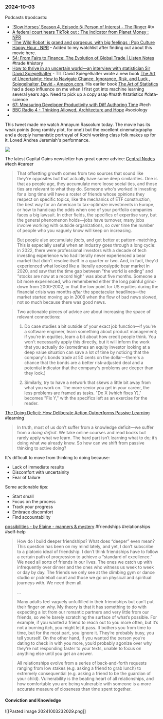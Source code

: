 ### 2024-10-03
Podcasts #podcasts:
- [‘Slow Horses’ Season 4, Episode 5: Person of Interest - The Ringer](https://www.theringer.com/2024/10/2/24260586/slow-horses-season-4-episode-5-person-of-interest) #tv
- [A federal court hears TikTok out : The Indicator from Planet Money : NPR](https://www.npr.org/2024/10/02/1202966854/are-we-about-to-lose-tiktok-like-actually-tho) 
- ['The Wild Robot' is grand and gorgeous, with big feelings : Pop Culture Happy Hour : NPR](https://www.npr.org/2024/10/02/1202966840/the-wild-robot-is-grand-and-gorgeous-with-big-feelings) - Added to my watchlist after finding out about this movie here.
- [54: From Fairs to Finance: The Evolution of Global Trade | Listen Notes](https://www.listennotes.com/podcasts/i-take-history/54-from-fairs-to-finance-the-mrHcuUCdykO/#transcript) #trade #history
- [How to thrive in an uncertain world—an interview with statistician Sir David Spiegelhalter](https://www.economist.com/podcasts/2024/10/02/how-to-thrive-in-an-uncertain-world-an-interview-with-statistician-sir-david-spiegelhalter) - TIL David Spiegelhalter wrote a new book [The Art of Uncertainty: How to Navigate Chance, Ignorance, Risk, and Luck , Spiegelhalter, David - Amazon.com](https://www.amazon.com/Art-Uncertainty-Navigate-Chance-Ignorance-ebook/dp/B0D8RJLSBG). His earlier book [The Art of Statistics](https://www.amazon.com/dp/B07N6D73FZ) had a deep influence on me when I first got into machine learning several years ago. Need to pick up a copy asap #math #statistics #data-science
- [67: Measuring Developer Productivity with Diff Authoring Time](https://www.listennotes.com/podcasts/meta-tech-podcast/67-measuring-developer-3p8lSZKmoD9/) #tech 
- [BBC Radio 4 - Thinking Allowed, Architecture and Hope](https://www.bbc.co.uk/programmes/m0023dqn) #sociology 
- 

This tweet made me watch Annayum Rasoolum today. The movie has its weak points (long rambly plot, for one!) but the excellent cinematography and a deeply humanistic portrayal of Kochi working class folk makes up for it. Loved Andrea Jeremiah's performance.

![](https://x.com/monaaaaaaaw/status/1841143945109073964)

The latest Capital Gains newsletter has great career advice: [Central Nodes](https://capitalgains.thediff.co/p/central-nodes) #tech #career 

> That offsetting growth comes from two sources that sound like they're opposites but that actually have some deep similarities. One is that as people age, they accumulate more loose social ties, and those ties are relevant to what they do. Someone who's worked in investing for a long time will have a roster of friends whose opinions they respect on specific topics, like the mechanics of ETF construction, the best way for an American to tax-optimize investments in Europe, or how to handicap the odds when one of your portfolio companies faces a big lawsuit. In other fields, the specifics of expertise vary, but the general phenomenon holds—jobs have turnover, many jobs involve working with outside organizations, so over time the number of people who you vaguely know will keep on increasing.
>
> But people also accumulate _facts_, and get better at pattern-matching. This is especially useful when an industry goes through a long cycle: in 2022, there were professional investors with a decade of tech investing experience who had literally never experienced a bear market that didn't resolve itself in a quarter or two. And, in fact, they'd experienced what looked like a literally apocalyptic bear market in 2020, and saw that the time gap between "the world is ending" and "stocks are now at a record high" was about five months. Someone a bit more experienced, who remembered either the long painful grind-down from 2000-2002, or that the low point for US equities during the financial crisis was months _after_ the spectacular headlines—the market started moving up in 2009 when the flow of bad news slowed, not so much because there was good news.

> Two actionable pieces of advice are about increasing the space of relevant connections:
> 
> 1. Do case studies a bit outside of your exact job function—if you're a software engineer, learn something about product management; if you're in equities, learn a bit about how credit people think. You won't necessarily apply this directly, but it will inform the work that you actually do (sometimes an equity investor looking at a deep value situation can save a lot of time by noticing that the company's bonds trade at 50 cents on the dollar—there's a chance that the bonds are a better risk-adjusted deal and a potential indicator that the company's problems are deeper than they look.)
>     
> 2. Similarly, try to have a network that skews a little bit away from what you work on. The more senior you get in your career, the less problems are framed as tasks. "Do X (which fixes Y)," becomes "Fix Y," with the specifics left as an exercise for the reader.

[The Doing Deficit: How Deliberate Action Outperforms Passive Learning](https://nesslabs.com/doing-deficit) #learning 

> In truth, most of us don’t suffer from a knowledge deficit—we suffer from a _doing deficit_. We take online courses and read books but rarely apply what we learn. The hard part isn’t learning what to do; it’s doing what we already know. So how can we shift from passive thinking to active doing?

It's difficult to move from thinking to doing because:
- Lack of immediate results
- Discomfort with uncertainity
- Fear of failure

Some actionable tips:
* Start small
* Focus on the process
* Track your progress
* Embrace discomfort
* Find accountability

[possibilities - by Elaine - manners & mystery](https://elainewrites.substack.com/p/possibilities) #friendships #relationships #self-help 

> How do I build deeper friendships? What does “deeper” even mean? This question has been on my mind lately, and yet, I don’t subscribe to a platonic ideal of friendship. I don’t think friendships have to follow a certain path of progression to achieve a “standard of excellence.” We need all sorts of friends in our lives. The ones we catch up with infrequently over dinner and the ones who witness us week to week or day by day. The friends we only see at the climbing gym or dance studio or pickleball court and those we go on physical and spiritual journeys with. We need them all.
> 
> …
> 
> Many adults feel vaguely unfulfilled in their friendships but can’t put their finger on why. My theory is that it has something to do with expecting a lot from our romantic partners and very little from our friends, so we’re barely scratching the surface of what’s possible. For example, if you wanted a friend to reach out to you more often, but it’s not a burning itch, you might let it pass. It bothers you from time to time, but for the most part, you ignore it. They’re probably busy, you tell yourself. On the other hand, if you wanted the person you’re dating to check in with you more, you’d probably agonize over why they’re not responding faster to your texts, unable to focus on anything else until you get an answer.

> All relationships evolve from a series of back-and-forth requests ranging from low stakes (e.g. asking a friend to grab lunch) to extremely consequential (e.g. asking a friend to be the guardian of your child). Vulnerability is the beating heart of all relationships, and how comfortable you are being vulnerable with someone is a more accurate measure of closeness than time spent together.

#### Conviction and Knowledge

![[Pasted image 20241003232029.png]]